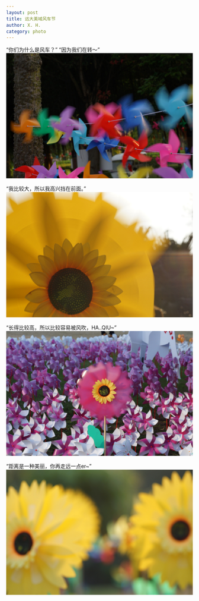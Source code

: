 ```yaml
---
layout: post
title: 远大美域风车节
author: X. H.
category: photo
---
```


“你们为什么是风车？”
“因为我们在转～”
![](/images/extra/feng-che-01.jpg)

“我比较大，所以我高兴挡在前面。”
![](/images/extra/feng-che-02.jpg)

“长得比较高，所以比较容易被风吹，HA..QIU~”
![](/images/extra/feng-che-03.jpg)

“距离是一种美丽，你再走远一点er~”
![](/images/extra/feng-che-04.jpg)

